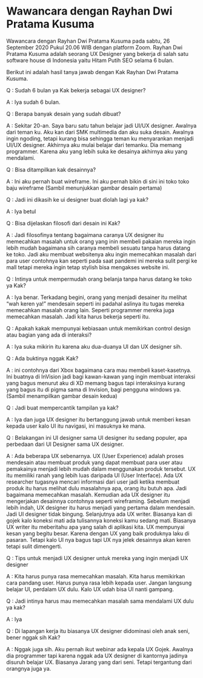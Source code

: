 # Wawancara dengan Rayhan Dwi Pratama Kusuma

Wawancara dengan Rayhan Dwi Pratama Kusuma pada sabtu, 26 September 2020 Pukul 20.06 WIB dengan platform Zoom. Rayhan Dwi Pratama Kusuma adalah seorang UX Designer yang bekerja di salah satu software house di Indonesia yaitu Hitam Putih SEO selama 6 bulan. 

Berikut ini adalah hasil tanya jawab dengan Kak Rayhan Dwi Pratama Kusuma.

Q : Sudah 6 bulan ya Kak bekerja sebagai UX designer?

A : Iya sudah 6 bulan.

Q : Berapa banyak desain yang sudah dibuat?

A : Sekitar 20-an. Saya baru satu tahun belajar jadi UI/UX designer. Awalnya dari teman ku. Aku kan dari SMK multimedia dan aku suka desain. Awalnya ingin ngoding, tetapi kurang bisa sehingga teman ku menyarankan menjadi UI/UX designer. Akhirnya aku mulai belajar dari temanku. Dia memang programmer. Karena aku yang lebih suka ke desainya akhirnya aku yang mendalami.

Q : Bisa ditampilkan kak desainnya?

A : Ini aku pernah buat wireframe. Ini aku pernah bikin di sini ini toko toko baju wireframe (Sambil menunjukkan gambar desain pertama)

Q : Jadi ini dikasih ke ui designer buat diolah lagi ya kak?

A : Iya betul

Q : Bisa dijelaskan filosofi dari desain ini Kak?

A : Jadi filosofinya tentang bagaimana caranya UX designer itu memecahkan masalah untuk orang yang inin membeli pakaian mereka ingin lebih mudah bagaimana sih caranya membeli sesuatu tanpa harus datang ke toko. Jadi aku membuat websitenya aku ingin memecahkan masalah dari para user contohnya kan seperti pada saat pandemi ini mereka sulit pergi ke mall tetapi mereka ingin tetap stylish bisa mengakses website ini.

Q : Intinya untuk mempermudah orang belanja tanpa harus datang ke toko ya Kak?

A : Iya benar. Terkadang begini, orang yang menjadi desainer itu melihat “wah keren ya!” mendesain seperti ini padahal aslinya itu tugas mereka memecahkan masalah orang lain. Seperti programmer mereka juga memecahkan masalah. Jadi kita harus bekerja seperti itu.

Q : Apakah kakak mempunyai kebiasaan untuk memikirkan control design atau bagian yang ada di interaksi?

A :  Iya suka mikirin itu karena aku dua-duanya UI dan UX designer sih.

Q : Ada buktinya nggak Kak?

A : ini contohnya dari Xbox bagaimana cara mau membeli kaset-kasetnya. Ini buatnya di InVision jadi bagi kawan-kawan yang ingin membuat interaksi yang bagus menurut aku di XD memang bagus tapi interaksinya kurang yang bagus itu di pigma sama di Invision, bagi pengguna windows ya. (Sambil menampilkan gambar desain kedua)

Q : Jadi buat mempercantik tampilan ya kak?

A : Iya dan juga UX designer itu bertanggung jawab untuk memberi kesan kepada user kalo UI itu navigasi, ini masuknya ke mana.

Q : Belakangan ini UI designer sama UI designer itu sedang populer, apa perbedaan dari UI Designer sama UX designer.

A : Ada beberapa UX sebenarnya. UX (User Experience) adalah proses mendesain atau membuat produk yang dapat membuat para user atau pemakainya menjadi lebih mudah dalam menggunakan produk tersebut. UX itu memiliki ranah yang lebih luas daripada UI (User Interface). Ada UX researcher tugasnya mencari informasi dari user jadi ketika membuat produk itu harus melihat dulu masalahnya apa, orang itu butuh apa. Jadi bagaimana memecahkan masalah. Kemudian ada UX designer itu mengerjakan desainnya contohnya seperti wireframing. Sebelum menjadi lebih indah, UX designer itu harus menjadi yang pertama dalam mendesain. Jadi UI designer tidak bingung. Selanjutnya ada UX writer. Biasanya kan di gojek kalo koneksi mati ada tulisannya koneksi kamu sedang mati. Biasanya UX writer itu meberitahu apa yang salah di aplikasi kita. UX mempunyai kesan yang begitu besar. Karena dengan UX yang baik produknya laku di pasaran. Tetapi kalo UI nya bagus tapi UX nya jelek desainnya akan keren tetapi sulit dimengerti.

Q : Tips untuk menjadi UX designer untuk mereka yang ingin menjadi UX designer

A : Kita harus punya rasa memecahkan masalah. Kita harus memikirkan cara pandang user. Harus punya rasa lebih kepada user. Jangan langsung belajar UI, perdalam UX dulu. Kalo UX udah bisa UI nanti gampang.

Q : Jadi intinya harus mau memecahkan masalah sama mendalami UX dulu ya kak?

A : Iya

Q : Di lapangan kerja itu biasanya UX designer didominasi oleh anak seni, bener nggak sih Kak?

A : Nggak juga sih. Aku pernah ikut webinar ada kepala UX Gojek. Awalnya dia programmer tapi karena nggak ada UX designer di kantornya jadinya disuruh belajar UX. Biasanya Jarang yang dari seni. Tetapi tergantung dari orangnya juga ya.
